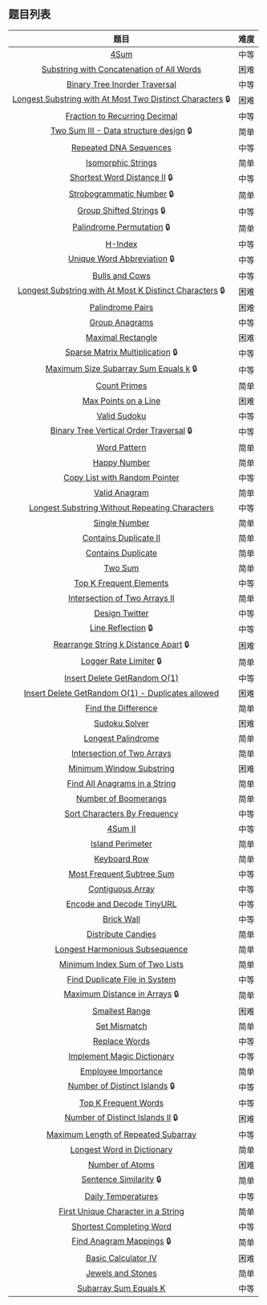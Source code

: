 ## 题目列表  
| 题目 | 难度 |  
|:---:|:---:|  
| [4Sum](4Sum/question.md) | 中等 |   
| [Substring with Concatenation of All Words](Substring%20with%20Concatenation%20of%20All%20Words/question.md) | 困难 |   
| [Binary Tree Inorder Traversal](Binary%20Tree%20Inorder%20Traversal/question.md) | 中等 |   
| [Longest Substring with At Most Two Distinct Characters](Longest%20Substring%20with%20At%20Most%20Two%20Distinct%20Characters/question.md) :lock: | 困难 |   
| [Fraction to Recurring Decimal](Fraction%20to%20Recurring%20Decimal/question.md) | 中等 |   
| [Two Sum III - Data structure design](Two%20Sum%20III%20-%20Data%20structure%20design/question.md) :lock: | 简单 |   
| [Repeated DNA Sequences](Repeated%20DNA%20Sequences/question.md) | 中等 |   
| [Isomorphic Strings](Isomorphic%20Strings/question.md) | 简单 |   
| [Shortest Word Distance II](Shortest%20Word%20Distance%20II/question.md) :lock: | 中等 |   
| [Strobogrammatic Number](Strobogrammatic%20Number/question.md) :lock: | 简单 |   
| [Group Shifted Strings](Group%20Shifted%20Strings/question.md) :lock: | 中等 |   
| [Palindrome Permutation](Palindrome%20Permutation/question.md) :lock: | 简单 |   
| [H-Index](H-Index/question.md) | 中等 |   
| [Unique Word Abbreviation](Unique%20Word%20Abbreviation/question.md) :lock: | 中等 |   
| [Bulls and Cows](Bulls%20and%20Cows/question.md) | 中等 |   
| [Longest Substring with At Most K Distinct Characters](Longest%20Substring%20with%20At%20Most%20K%20Distinct%20Characters/question.md) :lock: | 困难 |   
| [Palindrome Pairs](Palindrome%20Pairs/question.md) | 困难 |   
| [Group Anagrams](Group%20Anagrams/question.md) | 中等 |   
| [Maximal Rectangle](Maximal%20Rectangle/question.md) | 困难 |   
| [Sparse Matrix Multiplication](Sparse%20Matrix%20Multiplication/question.md) :lock: | 中等 |   
| [Maximum Size Subarray Sum Equals k](Maximum%20Size%20Subarray%20Sum%20Equals%20k/question.md) :lock: | 中等 |   
| [Count Primes](Count%20Primes/question.md) | 简单 |   
| [Max Points on a Line](Max%20Points%20on%20a%20Line/question.md) | 困难 |   
| [Valid Sudoku](Valid%20Sudoku/question.md) | 中等 |   
| [Binary Tree Vertical Order Traversal](Binary%20Tree%20Vertical%20Order%20Traversal/question.md) :lock: | 中等 |   
| [Word Pattern](Word%20Pattern/question.md) | 简单 |   
| [Happy Number](Happy%20Number/question.md) | 简单 |   
| [Copy List with Random Pointer](Copy%20List%20with%20Random%20Pointer/question.md) | 中等 |   
| [Valid Anagram](Valid%20Anagram/question.md) | 简单 |   
| [Longest Substring Without Repeating Characters](Longest%20Substring%20Without%20Repeating%20Characters/question.md) | 中等 |   
| [Single Number](Single%20Number/question.md) | 简单 |   
| [Contains Duplicate II](Contains%20Duplicate%20II/question.md) | 简单 |   
| [Contains Duplicate](Contains%20Duplicate/question.md) | 简单 |   
| [Two Sum](Two%20Sum/question.md) | 简单 |   
| [Top K Frequent Elements](Top%20K%20Frequent%20Elements/question.md) | 中等 |   
| [Intersection of Two Arrays II](Intersection%20of%20Two%20Arrays%20II/question.md) | 简单 |   
| [Design Twitter](Design%20Twitter/question.md) | 中等 |   
| [Line Reflection](Line%20Reflection/question.md) :lock: | 中等 |   
| [Rearrange String k Distance Apart](Rearrange%20String%20k%20Distance%20Apart/question.md) :lock: | 困难 |   
| [Logger Rate Limiter](Logger%20Rate%20Limiter/question.md) :lock: | 简单 |   
| [Insert Delete GetRandom O(1)](Insert%20Delete%20GetRandom%20O%281%29/question.md) | 中等 |   
| [Insert Delete GetRandom O(1) - Duplicates allowed](Insert%20Delete%20GetRandom%20O%281%29%20-%20Duplicates%20allowed/question.md) | 困难 |   
| [Find the Difference](Find%20the%20Difference/question.md) | 简单 |   
| [Sudoku Solver](Sudoku%20Solver/question.md) | 困难 |   
| [Longest Palindrome](Longest%20Palindrome/question.md) | 简单 |   
| [Intersection of Two Arrays](Intersection%20of%20Two%20Arrays/question.md) | 简单 |   
| [Minimum Window Substring](Minimum%20Window%20Substring/question.md) | 困难 |   
| [Find All Anagrams in a String](Find%20All%20Anagrams%20in%20a%20String/question.md) | 简单 |   
| [Number of Boomerangs](Number%20of%20Boomerangs/question.md) | 简单 |   
| [Sort Characters By Frequency](Sort%20Characters%20By%20Frequency/question.md) | 中等 |   
| [4Sum II](4Sum%20II/question.md) | 中等 |   
| [Island Perimeter](Island%20Perimeter/question.md) | 简单 |   
| [Keyboard Row](Keyboard%20Row/question.md) | 简单 |   
| [Most Frequent Subtree Sum](Most%20Frequent%20Subtree%20Sum/question.md) | 中等 |   
| [Contiguous Array](Contiguous%20Array/question.md) | 中等 |   
| [Encode and Decode TinyURL](Encode%20and%20Decode%20TinyURL/question.md) | 中等 |   
| [Brick Wall](Brick%20Wall/question.md) | 中等 |   
| [Distribute Candies](Distribute%20Candies/question.md) | 简单 |   
| [Longest Harmonious Subsequence](Longest%20Harmonious%20Subsequence/question.md) | 简单 |   
| [Minimum Index Sum of Two Lists](Minimum%20Index%20Sum%20of%20Two%20Lists/question.md) | 简单 |   
| [Find Duplicate File in System](Find%20Duplicate%20File%20in%20System/question.md) | 中等 |   
| [Maximum Distance in Arrays](Maximum%20Distance%20in%20Arrays/question.md) :lock: | 简单 |   
| [Smallest Range](Smallest%20Range/question.md) | 困难 |   
| [Set Mismatch](Set%20Mismatch/question.md) | 简单 |   
| [Replace Words](Replace%20Words/question.md) | 中等 |   
| [Implement Magic Dictionary](Implement%20Magic%20Dictionary/question.md) | 中等 |   
| [Employee Importance](Employee%20Importance/question.md) | 简单 |   
| [Number of Distinct Islands](Number%20of%20Distinct%20Islands/question.md) :lock: | 中等 |   
| [Top K Frequent Words](Top%20K%20Frequent%20Words/question.md) | 中等 |   
| [Number of Distinct Islands II](Number%20of%20Distinct%20Islands%20II/question.md) :lock: | 困难 |   
| [Maximum Length of Repeated Subarray](Maximum%20Length%20of%20Repeated%20Subarray/question.md) | 中等 |   
| [Longest Word in Dictionary](Longest%20Word%20in%20Dictionary/question.md) | 简单 |   
| [Number of Atoms](Number%20of%20Atoms/question.md) | 困难 |   
| [Sentence Similarity](Sentence%20Similarity/question.md) :lock: | 简单 |   
| [Daily Temperatures](Daily%20Temperatures/question.md) | 中等 |   
| [First Unique Character in a String](First%20Unique%20Character%20in%20a%20String/question.md) | 简单 |   
| [Shortest Completing Word](Shortest%20Completing%20Word/question.md) | 中等 |   
| [Find Anagram Mappings](Find%20Anagram%20Mappings/question.md) :lock: | 简单 |   
| [Basic Calculator IV](Basic%20Calculator%20IV/question.md) | 困难 |   
| [Jewels and Stones](Jewels%20and%20Stones/question.md) | 简单 |   
| [Subarray Sum Equals K](Subarray%20Sum%20Equals%20K/question.md) | 中等 |   
